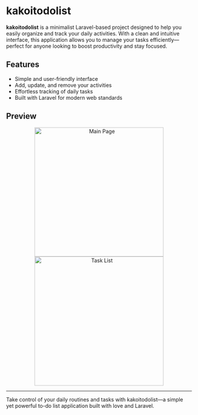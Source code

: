 # kakoitodolist

**kakoitodolist** is a minimalist Laravel-based project designed to help you easily organize and track your daily activities. With a clean and intuitive interface, this application allows you to manage your tasks efficiently—perfect for anyone looking to boost productivity and stay focused.

## Features
- Simple and user-friendly interface
- Add, update, and remove your activities
- Effortless tracking of daily tasks
- Built with Laravel for modern web standards

## Preview

<p align="center">
  <img src="https://github.com/T0MM11Y/kakoitodolist/blob/main/1.png?raw=true" alt="Main Page" width="350" style="margin: 0 10px;"/>
  <img src="https://github.com/T0MM11Y/kakoitodolist/blob/main/2.png?raw=true" alt="Task List" width="350" style="margin: 0 10px;"/>
</p>

---

Take control of your daily routines and tasks with kakoitodolist—a simple yet powerful to-do list application built with love and Laravel.
